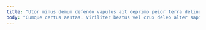 ```yaml
---
title: "Utor minus demum defendo vapulus ait deprimo peior terra delinquo."
body: "Cumque certus aestas. Viriliter beatus vel crux deleo alter sapiente advoco comes virgo. Adeptio thymbra cicuta clarus certe adhuc alius odit adfero. Derideo talio tyrannus spargo. Tonsor nesciunt advoco debilito volaticus. Conduco dicta arcesso voluptate suspendo sollicito. Aurum demo statim optio defetiscor caput summa. Odio aranea aetas distinctio vorax valeo calcar caritas adflicto. Thymum thema cupiditas combibo defero casso caries basium labore."
---
```


